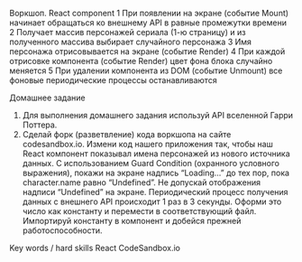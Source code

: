 Воркшоп. React component
1  При появлении на экране (событие Mount)
начинает обращаться ко внешнему API в равные
промежутки времени
2  Получает массив персонажей сериала (1-ю страницу) и из
полученного массива выбирает случайного персонажа
3  Имя персонажа отрисовывается на экране (событие Render)
4  При каждой отрисовке компонента (событие Render)
цвет фона блока случайно меняется
5  При удалении компонента из DOM (событие Unmount)
все фоновые периодические процессы останавливаются

Домашнее задание
1. Для выполнения домашнего задания используй API вселенной Гарри Поттера.
2. Сделай форк (разветвление) кода воркшопа на сайте codesandbox.io.
Измени код нашего приложения так, чтобы наш React компонент показывал имена персонажей из нового источника данных.
С использованием Guard Condition (охранного условного выражения), покажи на экране надпись “Loading…” до тех пор, пока character.name равно “Undefined”. Не допускай отображения надписи “Undefined” на экране.
Периодический процесс получения данных с внешнего API происходит 1 раз в 3 секунды. Оформи это число как константу и перемести в соответствующий файл. Импортируй константу в компонент и добейся прежней работоспособности.

Key words / hard skills
React
CodeSandbox.io
